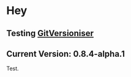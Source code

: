 # Hey

## Testing [GitVersioniser](https://github.com/Luzkan/GHActionsRepo)

## Current Version: **0.8.4-alpha.1**

Test.
